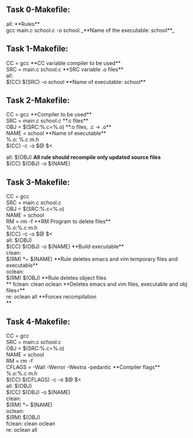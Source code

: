 <h2>Task 0-Makefile:</h2>
all:	**Rules**<br>
gcc main.c school.c -o school	_**Name of the executable: school**_<br>


<h2>Task 1-Makefile:</h2>
CC = gcc			**CC variable compiler to be used**<br>
SRC = main.c school.c		**SRC variable .o files**<br>
all:<br>
$(CC) $(SRC) -o school		**Name of executable: school**<br>


<h2>Task 2-Makefile:</h2>
CC = gcc			**Compiler to be used**<br>
SRC = main.c school.c		**.c files**<br>
OBJ = $(SRC:%.c=%.o)		**.o files, .c -> .o**<br>
NAME = school			**Name of executable**<br>
%.o: %.c m.h<br>
$(CC) -c -o $@ $<<br>

all: $(OBJ)			**All rule should recompile only updated source files**<br>
$(CC) $(OBJ) -o $(NAME)<br>


<h2>Task 3-Makefile:</h2>
CC = gcc<br>
SRC = main.c school.c<br>
OBJ = $(SRC:%.c=%.o)<br>
NAME = school<br>
RM = rm -f			**RM Program to delete files**<br>
%.o:%.c m.h<br>
$(CC) -c -o $@ $<<br>
all: $(OBJ)<br>
$(CC) $(OBJ) -o $(NAME)		**Build executable**<br>
clean:<br>
$(RM) *~ $(NAME)		**Rule deletes emacs and vim temporary files and executable**<br>
oclean:<br>
$(RM) $(OBJ)			**Rule deletes object files<br>**
fclean: clean oclean		**Deletes emacs and vim files, executable and obj files<**<br>
re: oclean all			**Forces recompilation<br>**


<h2>Task 4-Makefile:</h2>
CC = gcc<br>
SRC = main.c school.c<br>
OBJ = $(SRC:%.c=%.o)<br>
NAME = school<br>
RM = rm -f<br>
CFLAGS = -Wall -Werror -Wextra -pedantic	**Compiler flags**<br>
%.o:%.c m.h<br>
$(CC) $(CFLAGS) -c -o $@ $< <br>
all: $(OBJ)<br>
$(CC) $(OBJ) -o $(NAME)<br>
clean:<br>
$(RM) *~ $(NAME)<br>
oclean:<br>
$(RM) $(OBJ)<br>
fclean: clean oclean<br>
re: oclean all<br>
